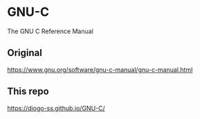 # GNU-C
The GNU C Reference Manual

## Original
https://www.gnu.org/software/gnu-c-manual/gnu-c-manual.html

## This repo
https://diogo-ss.github.io/GNU-C/
